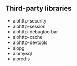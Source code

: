 ## Third-party libraries
* aiohttp-security
* aiohttp-session
* aiohttp-debugtoolbar
* aiohttp-cache
* aiohttp-devtools
* aiopg
* aiomysql
* aioredis
